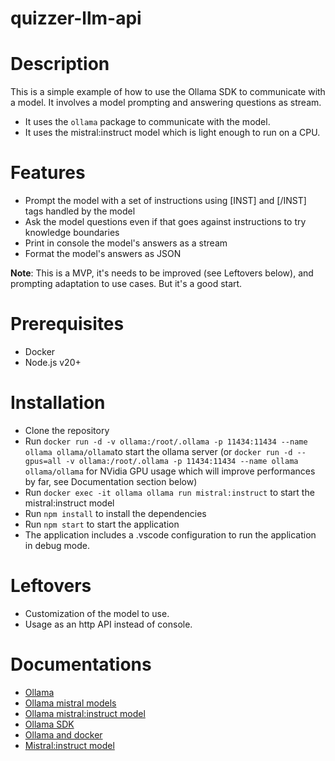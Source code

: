 # quizzer-llm-api

# Description

This is a simple example of how to use the Ollama SDK to communicate with a model.
It involves a model prompting and answering questions as stream.

- It uses the `ollama` package to communicate with the model.
- It uses the mistral:instruct model which is light enough to run on a CPU.

# Features

- Prompt the model with a set of instructions using [INST] and [/INST] tags handled by the model
- Ask the model questions even if that goes against instructions to try knowledge boundaries
- Print in console the model's answers as a stream
- Format the model's answers as JSON

**Note**: This is a MVP, it's needs to be improved (see Leftovers below), and prompting adaptation to use cases. But it's a good start.

# Prerequisites

- Docker
- Node.js v20+

# Installation

- Clone the repository
- Run `docker run -d -v ollama:/root/.ollama -p 11434:11434 --name ollama ollama/ollama`to start the ollama server (or `docker run -d --gpus=all -v ollama:/root/.ollama -p 11434:11434 --name ollama ollama/ollama` for NVidia GPU usage which will improve performances by far, see Documentation section below)
- Run `docker exec -it ollama ollama run mistral:instruct` to start the mistral:instruct model
- Run `npm install` to install the dependencies
- Run `npm start` to start the application
- The application includes a .vscode configuration to run the application in debug mode.

# Leftovers

- Customization of the model to use.
- Usage as an http API instead of console.

# Documentations

- [Ollama](https://ollama.com/)
- [Ollama mistral models](https://ollama.ai/library/mistral)
- [Ollama mistral:instruct model](https://ollama.ai/library/mistral:instruct)
- [Ollama SDK](https://github.com/ollama/ollama-js)
- [Ollama and docker](https://ollama.ai/blog/ollama-is-now-available-as-an-official-docker-image)
- [Mistral:instruct model](https://huggingface.co/mistralai/Mistral-7B-Instruct-v0.2)
